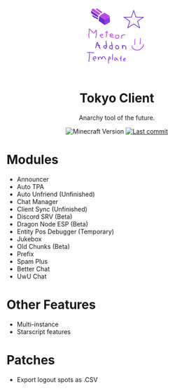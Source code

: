 <div align="center">
  <!-- Logo and Title -->
  <img src="/src/main/resources/assets/tokyo-client/icon.png" alt="logo" width="30%"/>
  <h1>Tokyo Client</h1>
  <p>Anarchy tool of the future.</p>

  <!-- Fancy badges -->
  <img src="https://img.shields.io/badge/Minecraft%20Version-1.19.3-blueviolet" alt="Minecraft Version">
  <a href="https://github.com/RacoonDog/Tokyo-Client/commits/main"><img src="https://img.shields.io/github/last-commit/RacoonDog/Tokyo-Client?logo=github&color=blueviolet" alt="Last commit"></a>
</div>

# Modules
- Announcer
- Auto TPA
- Auto Unfriend (Unfinished)
- Chat Manager
- Client Sync (Unfinished)
- Discord SRV (Beta)
- Dragon Node ESP (Beta)
- Entity Pos Debugger (Temporary)
- Jukebox
- Old Chunks (Beta)
- Prefix
- Spam Plus
- Better Chat
- UwU Chat

# Other Features

- Multi-instance
- Starscript features

# Patches
- Export logout spots as .CSV
